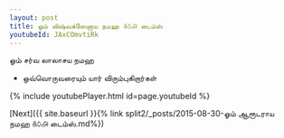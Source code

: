 ```yaml
---
layout: post
title: ஓம் விஷ்வக்ஸேனாய நமஹ ௧௦௮ டைம்ஸ்
youtubeId: JAxCOmvtiRk
---
```

 
 
 ஓம் சர்வ லாலாசய நமஹ  
 
 -  ஒவ்வொருவரையும் யார் விரும்புகிறார்கள் 
 
  
 
  
 
 
 
 
 
 


{% include youtubePlayer.html id=page.youtubeId %}
 
[Next]({{ site.baseurl }}{% link  split2/_posts/2015-08-30-ஓம் ஆரூடராய நமஹ ௧௦௮ டைம்ஸ்.md%})
 
